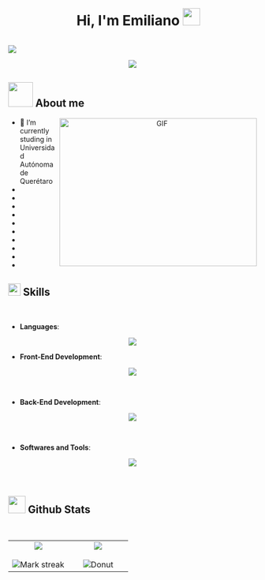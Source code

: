 <div id="user-content-toc">
  <ul align="center">
    <summary><h1 style="display: inline-block">Hi, I'm Emiliano <img   src="https://media.giphy.com/media/hvRJCLFzcasrR4ia7z/giphy.gif" width="35"></h1></summary>
  </ul>
</div>

<img src="https://user-images.githubusercontent.com/73097560/115834477-dbab4500-a447-11eb-908a-139a6edaec5c.gif">

<p align="center">
  <a href="https://github.com/DenverCoder1/readme-typing-svg"><img src="https://readme-typing-svg.herokuapp.com?font=Time+New+Roman&color=%23C8BE25&size=25&center=true&vCenter=true&width=600&height=100&lines=Software+Engineer+Student;Always+learning+new+things"></a>
</p>


## <picture><img src = "https://github.com/7oSkaaa/7oSkaaa/blob/main/Images/about_me.gif?raw=true" width = 50px></picture> About me
<a target="_blank" align="center">
  <img align="right" top="500" height="300" width="400" alt="GIF" src="https://media1.giphy.com/media/v1.Y2lkPTc5MGI3NjExZW8zaWZ4YjZ3a2Zsb3BsOXAzcjVnYmF6Y3dobWRlZWZqNHdvMmNvNSZlcD12MV9pbnRlcm5hbF9naWZfYnlfaWQmY3Q9Zw/maNB0qAiRVAty/giphy.webp">
</a height="300" width="400">

- 🔭 I’m currently studing in Universidad Autónoma de Querétaro
-
-
-
-
-
-
-
- 
-
- </a>


## <img src="https://media2.giphy.com/media/QssGEmpkyEOhBCb7e1/giphy.gif?cid=ecf05e47a0n3gi1bfqntqmob8g9aid1oyj2wr3ds3mg700bl&rid=giphy.gif" width ="25"><b> Skills</b>
<br>

<p align="center">

- **Languages**:
 <p align="center">
  <a align="center" href="https://skillicons.dev">
   <img src="https://skillicons.dev/icons?i=js,ts" />
  </a>
 </p>
    
- **Front-End Development**:
 <p align="center">
  <a align="center" href="https://skillicons.dev">
   <img src="https://skillicons.dev/icons?i=js,ts,html,css,next,tailwind" />
  </a>
 </p>
<br>

- **Back-End Development**:
 <p align="center">
  <a align="center" href="https://skillicons.dev">
   <img src="https://skillicons.dev/icons?i=js,ts,nest,express,mysql,postgres,docker" />
  </a>
 </p>
<br>



- **Softwares and Tools**:
 <p align="center">
  <a align="center" href="https://skillicons.dev">
   <img src="https://skillicons.dev/icons?i=git,github,figma,vscode,notion,powershell,latex" />
  </a>
 </p>
<br>

</p>

## <img src="https://media.giphy.com/media/iY8CRBdQXODJSCERIr/giphy.gif" width="35"><b> Github Stats </b>
<br>

<table align="center">
<tr border="none">
<td width="50%" align="center">
  
  <img  align="center"  src="https://github-readme-stats.vercel.app/api?username=EmilianoMt&theme=dark&show_icons=true&count_private=true" />
  <br></br>
  <img  alt="Mark streak" src="https://github-readme-streak-stats.herokuapp.com/?user=EmilianoMt&theme=dark&hide_border=false" /> 
</td>

<td width="50%" align="center">
  <img  align="center"  src="https://github-readme-stats.anuraghazra1.vercel.app/api/top-langs/?username=EmilianoMt&theme=dark&hide_border=false&no-bg=true&no-frame=true&langs_count=10"/>
   <br></br>
   <img  alt="Donut" src="https://github-readme-stats.vercel.app/api/top-langs/?username=EmilianoMt&layout=donut-vertical&theme=dark&hide_border=false" /> 
  </td>
</tr>
</table>

